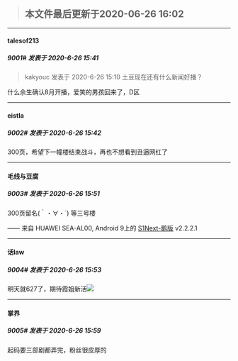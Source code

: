 > ## **本文件最后更新于2020-06-26 16:02** 



-----

####  talesof213  
##### 9001#       发表于 2020-6-26 15:41



<blockquote>kakyouc 发表于 2020-6-26 15:10
土豆现在还有什么新闻好播？</blockquote>
什么余生确认8月开播，爱笑的男孩回来了，D区







-----

####  eistla  
##### 9002#       发表于 2020-6-26 15:42




300页，希望下一幢楼结束战斗，再也不想看到丑逼网红了







-----

####  毛线与豆腐  
##### 9003#       发表于 2020-6-26 15:51




300页留名(｀・∀・´)
等三号楼

—— 来自 HUAWEI SEA-AL00, Android 9上的 [S1Next-鹅版](https://github.com/ykrank/S1-Next/releases) v2.2.2.1







-----

####  话law  
##### 9004#       发表于 2020-6-26 15:53




明天就627了，期待霞姐新活<img src="https://static.saraba1st.com/image/smiley/face2017/049.png" referrerpolicy="no-referrer">







-----

####  掌界  
##### 9005#       发表于 2020-6-26 15:59




起码要三部剧都弄完，粉丝很皮厚的





                                                 